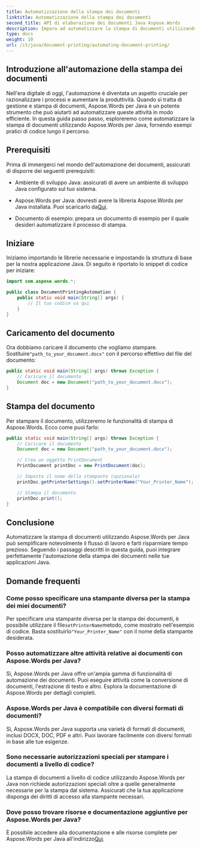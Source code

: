 ```yaml
---
title: Automatizzazione della stampa dei documenti
linktitle: Automatizzazione della stampa dei documenti
second_title: API di elaborazione dei documenti Java Aspose.Words
description: Impara ad automatizzare la stampa di documenti utilizzando Aspose.Words per Java. Guida passo passo con esempi di codice per una gestione efficiente dei documenti in Java.
type: docs
weight: 10
url: /it/java/document-printing/automating-document-printing/
---
```


## Introduzione all'automazione della stampa dei documenti

Nell'era digitale di oggi, l'automazione è diventata un aspetto cruciale per razionalizzare i processi e aumentare la produttività. Quando si tratta di gestione e stampa di documenti, Aspose.Words per Java è un potente strumento che può aiutarti ad automatizzare queste attività in modo efficiente. In questa guida passo passo, esploreremo come automatizzare la stampa di documenti utilizzando Aspose.Words per Java, fornendo esempi pratici di codice lungo il percorso.

## Prerequisiti

Prima di immergerci nel mondo dell'automazione dei documenti, assicurati di disporre dei seguenti prerequisiti:

- Ambiente di sviluppo Java: assicurati di avere un ambiente di sviluppo Java configurato sul tuo sistema.

-  Aspose.Words per Java: dovresti avere la libreria Aspose.Words per Java installata. Puoi scaricarlo da[Qui](https://releases.aspose.com/words/java/).

- Documento di esempio: prepara un documento di esempio per il quale desideri automatizzare il processo di stampa.

## Iniziare

Iniziamo importando le librerie necessarie e impostando la struttura di base per la nostra applicazione Java. Di seguito è riportato lo snippet di codice per iniziare:

```java
import com.aspose.words.*;

public class DocumentPrintingAutomation {
    public static void main(String[] args) {
        // Il tuo codice va qui
    }
}
```

## Caricamento del documento

 Ora dobbiamo caricare il documento che vogliamo stampare. Sostituire`"path_to_your_document.docx"` con il percorso effettivo del file del documento:

```java
public static void main(String[] args) throws Exception {
    // Caricare il documento
    Document doc = new Document("path_to_your_document.docx");
}
```

## Stampa del documento

Per stampare il documento, utilizzeremo le funzionalità di stampa di Aspose.Words. Ecco come puoi farlo:

```java
public static void main(String[] args) throws Exception {
    // Caricare il documento
    Document doc = new Document("path_to_your_document.docx");

    // Crea un oggetto PrintDocument
    PrintDocument printDoc = new PrintDocument(doc);

    // Imposta il nome della stampante (opzionale)
    printDoc.getPrinterSettings().setPrinterName("Your_Printer_Name");

    // Stampa il documento
    printDoc.print();
}
```

## Conclusione

Automatizzare la stampa di documenti utilizzando Aspose.Words per Java può semplificare notevolmente il flusso di lavoro e farti risparmiare tempo prezioso. Seguendo i passaggi descritti in questa guida, puoi integrare perfettamente l'automazione della stampa dei documenti nelle tue applicazioni Java.

## Domande frequenti

### Come posso specificare una stampante diversa per la stampa dei miei documenti?

 Per specificare una stampante diversa per la stampa dei documenti, è possibile utilizzare il file`setPrinterName`metodo, come mostrato nell'esempio di codice. Basta sostituirlo`"Your_Printer_Name"` con il nome della stampante desiderata.

### Posso automatizzare altre attività relative ai documenti con Aspose.Words per Java?

Sì, Aspose.Words per Java offre un'ampia gamma di funzionalità di automazione dei documenti. Puoi eseguire attività come la conversione di documenti, l'estrazione di testo e altro. Esplora la documentazione di Aspose.Words per dettagli completi.

### Aspose.Words per Java è compatibile con diversi formati di documenti?

Sì, Aspose.Words per Java supporta una varietà di formati di documenti, inclusi DOCX, DOC, PDF e altri. Puoi lavorare facilmente con diversi formati in base alle tue esigenze.

### Sono necessarie autorizzazioni speciali per stampare i documenti a livello di codice?

La stampa di documenti a livello di codice utilizzando Aspose.Words per Java non richiede autorizzazioni speciali oltre a quelle generalmente necessarie per la stampa dal sistema. Assicurati che la tua applicazione disponga dei diritti di accesso alla stampante necessari.

### Dove posso trovare risorse e documentazione aggiuntive per Aspose.Words per Java?

 È possibile accedere alla documentazione e alle risorse complete per Aspose.Words per Java all'indirizzo[Qui](https://reference.aspose.com/words/java/).